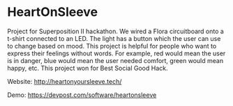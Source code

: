 # HeartOnSleeve
Project for Superposition II hackathon. We wired a Flora circuitboard onto a t-shirt connected to an LED. The light has a button which the user can use to change based on mood. This project is helpful for people who want to express their feelings without words. For example, red would mean the user is in danger, blue would mean the user needed comfort, green would mean happy, etc. This project won for Best Social Good Hack.

Website:
http://heartonyoursleeve.tech/

Demo:
https://devpost.com/software/heartonsleeve
